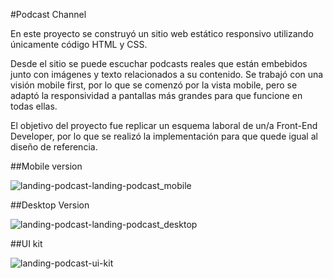 #Podcast Channel

En este proyecto se construyó un sitio web estático responsivo utilizando únicamente código HTML y CSS.

Desde el sitio se puede escuchar podcasts reales que están embebidos junto con imágenes y texto relacionados a su contenido. Se trabajó con una visión mobile first, por lo que se comenzó por la vista mobile, pero se adaptó la responsividad a pantallas más grandes para que funcione en todas ellas.

El objetivo del proyecto fue replicar un esquema laboral de un/a Front-End Developer, por lo que se realizó la implementación para que quede igual al diseño de referencia.

##Mobile version

![landing-podcast-landing-podcast_mobile](https://user-images.githubusercontent.com/51206642/86972960-629d6400-c139-11ea-9b68-65276a1ac9aa.png)

##Desktop Version

![landing-podcast-landing-podcast_desktop](https://user-images.githubusercontent.com/51206642/86972934-56190b80-c139-11ea-9d83-dbe3069a365d.png)

##UI kit

![landing-podcast-ui-kit](https://user-images.githubusercontent.com/51206642/86972969-67faae80-c139-11ea-8bc3-19c9a166de1c.png)
